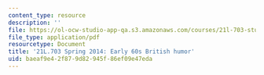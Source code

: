 ```yaml
---
content_type: resource
description: ''
file: https://ol-ocw-studio-app-qa.s3.amazonaws.com/courses/21l-703-studies-in-drama-stoppard-and-company-spring-2014/baeaf9e42f879d82945f86ef09e47eda_MIT21L_703S14_early_60s.pdf
file_type: application/pdf
resourcetype: Document
title: '21L.703 Spring 2014: Early 60s British humor'
uid: baeaf9e4-2f87-9d82-945f-86ef09e47eda
---
```

